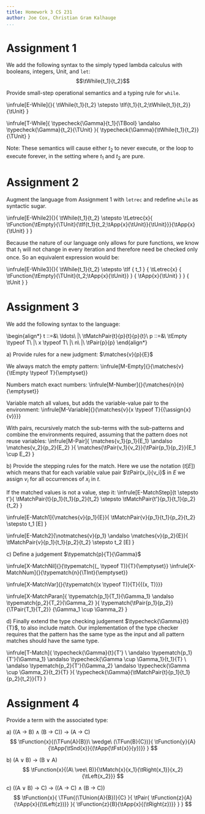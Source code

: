 ```yaml
---
title: Homework 3 CS 231
author: Joe Cox, Christian Gram Kalhauge
...
```



# Assignment 1

We add the following syntax to the simply typed lambda calculus
with booleans, integers, Unit, and $\mathtt{let}$:
$$\tWhile{t_1}{t_2}$$

Provide small-step operational semantics and a typing rule for $\mathtt{while}$.

\infrule[E-While]{}{
    \tWhile{t_1}{t_2} \stepsto \tIf{t_1}{t_2;\tWhile{t_1}{t_2}}{\tUnit}
}

\infrule[T-While]{
    \typecheck{\Gamma}{t_1}{\TBool}
    \andalso
    \typecheck{\Gamma}{t_2}{\TUnit}
}{
    \typecheck{\Gamma}{\tWhile{t_1}{t_2}}{\TUnit}
}

Note: These semantics will cause either $t_2$ to never execute, or the loop
to execute forever, in the setting where $t_1$ and $t_2$ are pure.

# Assignment 2

Augment the language from Assignment 1 with $\mathtt{letrec}$ and
redefine $\mathtt{while}$ as syntactic sugar.

\infrule[E-While2]{}{
  \tWhile{t_1}{t_2} \stepsto \tLetrec{x}{
    \tFunction{\tEmpty}{\TUnit}{\tIf{t_1}{t_2;\tApp{x}{\tUnit}}{\tUnit}}}{\tApp{x}{\tUnit}
  }
}

Because the nature of our language only allows for pure functions,
we know that $t_1$ will not change in every iteration and therefore need be 
checked only once.  So an equivalent expression would be:

\infrule[E-While3]{}{
  \tWhile{t_1}{t_2} \stepsto 
    \tIf
      { t_1 }
      { \tLetrec{x}
          { \tFunction{\tEmpty}{\TUnit}{t_2;\tApp{x}{\tUnit}} }
          { \tApp{x}{\tUnit} }
      }
      { \tUnit }
}

# Assignment 3

We add the following syntax to the language:

\begin{align*}
t ::=&\ \ldots\ |\ \tMatchPair{t}{p}{t}{p}{t}\\
p ::=&\ \tEmpty \typeof T\ |\ x \typeof T\ |\ n\ |\ \tPair{p}{p}
\end{align*}

a)  Provide rules for a new judgment: $\matches{v}{p}{E}$

We always match the empty pattern:
\infrule[M-Empty]{}{\matches{v}{\tEmpty \typeof T}{\emptyset}}

Numbers match exact numbers: 
\infrule[M-Number]{}{\matches{n}{n}{\emptyset}}

Variable match all values, but adds the variable-value pair to the
environment:
\infrule[M-Variable]{}{\matches{v}{x \typeof T}{\{\assign{x}{v}\}}}

With pairs, recursively match the sub-terms with the sub-patterns and
combine the environments required, assuming that the pattern does not
reuse variables:
\infrule[M-Pair]{
\matches{v_1}{p_1}{E_1} \andalso \matches{v_2}{p_2}{E_2}
}{
\matches{\tPair{v_1}{v_2}}{\tPair{p_1}{p_2}}{E_1 \cup E_2}
}

b) Provide the stepping rules for the match. Here we use the notation
($t[E]$) which means that for each variable value pair $\tPair{x_i}{v_i}$ in $E$
we assign $v_i$ for all occurrences of $x_i$ in $t$.

If the matched values is not a value, step it:
\infrule[E-MatchStep]{t \stepsto t'}{
    \tMatchPair{t}{p_1}{t_1}{p_2}{t_2} \stepsto
    \tMatchPair{t'}{p_1}{t_1}{p_2}{t_2} 
}

\infrule[E-Match1]{\matches{v}{p_1}{E}}{
    \tMatchPair{v}{p_1}{t_1}{p_2}{t_2} \stepsto
    t_1 [E]
}

\infrule[E-Match2]{\notmatches{v}{p_1} \andalso \matches{v}{p_2}{E}}{
    \tMatchPair{v}{p_1}{t_1}{p_2}{t_2} \stepsto t_2 [E]
}

c) Define a judgement $\typematch{p}{T}{\Gamma}$

\infrule[X-MatchNil]{}{\typematch{(\_ \typeof T)}{T}{\emptyset}}
\infrule[X-MatchNum]{}{\typematch{n}{\TInt}{\emptyset}}

\infrule[X-MatchVar]{}{\typematch{(x \typeof T)}{T}{\{(x, T)\}}}

\infrule[X-MatchParan]{
    \typematch{p_1}{T_1}{\Gamma_1} \andalso \typematch{p_2}{T_2}{\Gamma_2}
}{
    \typematch{\tPair{p_1}{p_2}}
        {\TPair{T_1}{T_2}}
        {\Gamma_1 \cup \Gamma_2}
}

d) Finally extend the type checking judgement
$\typecheck{\Gamma}{t}{T}$, to also include match. Our implementation of
the type checker requires that the pattern has the same type as the 
input and all pattern matches should have the same type. 

\infrule[T-Match]{
         \typecheck{\Gamma}{t}{T'} \\ 
\andalso \typematch{p_1}{T'}{\Gamma_1} 
\andalso \typecheck{\Gamma \cup \Gamma_1}{t_1}{T}  \\
\andalso \typematch{p_2}{T'}{\Gamma_2} 
\andalso \typecheck{\Gamma \cup \Gamma_2}{t_2}{T} 
}{
\typecheck{\Gamma}{\tMatchPair{t}{p_1}{t_1}{p_2}{t_2}}{T}
}


# Assignment 4

Provide a term with the associated type:

a) ((A $\rightarrow$ B) $\wedge$ (B $\rightarrow$ C)) $\rightarrow$ (A $\rightarrow$ C)
$$
\tFunction{x}{(\TFun{A}{B})\ \wedge\ (\TFun{B}{C})}{
    \tFunction{y}{A}{\tApp{\tSnd{x}}{(\tApp{\tFst{x}}{y})}}
}
$$

b) (A $\vee$ B) $\rightarrow$ (B $\vee$ A)
$$
\tFunction{x}{(A\ \vee\ B)}{\tMatch{x}{x_1}{\tRight{x_1}}{x_2}{\tLeft{x_2}}}
$$

c) ((A $\vee$ B) $\rightarrow$ C) $\rightarrow$ ((A $\rightarrow$ C) $\wedge$ (B $\rightarrow$ C))
$$
\tFunction{x}{
    \TFun{(\TUnion{A}{B})}{C}
}{
    \tPair{
        \tFunction{z}{A}{\tApp{x}{(\tLeft{z})}}
    }{
        \tFunction{z}{B}{\tApp{x}{(\tRight{z})}}
    }
}
$$
